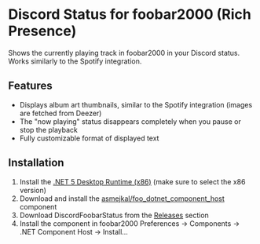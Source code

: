 # Discord Status for foobar2000 (Rich Presence)

Shows the currently playing track in foobar2000 in your Discord status. Works similarly to the Spotify integration.

## Features
- Displays album art thumbnails, similar to the Spotify integration (images are fetched from Deezer)
- The "now playing" status disappears completely when you pause or stop the playback
- Fully customizable format of displayed text

## Installation
1. Install the [.NET 5 Desktop Runtime (x86)](https://dotnet.microsoft.com/en-us/download/dotnet/5.0) (make sure to select the x86 version)
2. Download and install the [asmejkal/foo_dotnet_component_host](https://github.com/asmejkal/foo_dotnet_component_host/releases/) component
3. Download DiscordFoobarStatus from the [Releases](https://github.com/asmejkal/DiscordFoobarStatus/releases) section
4. Install the component in foobar2000 Preferences -> Components -> .NET Component Host -> Install...
